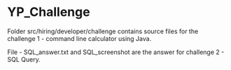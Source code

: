 # YP_Challenge

Folder src/hiring/developer/challenge contains source files for the challenge 1 - command line calculator using Java.

File - SQL_answer.txt and SQL_screenshot are the answer for challenge 2 - SQL Query. 

